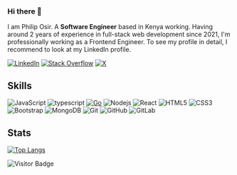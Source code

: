 ### Hi there 👋

I am Philip Osir. 
A **Software Engineer** based in Kenya working. 
Having around 2 years of experience in full-stack web development since 2021, 
I'm professionally working as a Frontend Engineer. To see my profile in detail, I recommend to look at my LinkedIn profile.

[![LinkedIn](https://img.shields.io/badge/linkedin-%230077B5.svg?style=for-the-badge&logo=linkedin&logoColor=white)](https://linkedin.com/in/osir-philip-322b30b7)
[![Stack Overflow](https://img.shields.io/badge/-Stackoverflow-FE7A16?style=for-the-badge&logo=stack-overflow&logoColor=white)](https://stackoverflow.com/users/21933651/osir-philip)
[![X](https://img.shields.io/badge/--000000?style=for-the-badge&logo=x&logoColor=white)](https://twitter.com/Osir_Philip)



## Skills

![JavaScript](https://img.shields.io/badge/-JavaScript-black?style=flat-square&logo=javascript)
![typescript](https://img.shields.io/badge/TypeScript-3178C6?style=flat-square&logo=typescript&logoColor=white)
[![Go](https://img.shields.io/badge/Go-00ADD8?style=flat-square&logo=go&logoColor=white)](https://your-golang-profile-link)
![Nodejs](https://img.shields.io/badge/-Nodejs-black?style=flat-square&logo=Node.js)
![React](https://img.shields.io/badge/-React-black?style=flat-square&logo=react)
![HTML5](https://img.shields.io/badge/-HTML5-E34F26?style=flat-square&logo=html5&logoColor=white)
![CSS3](https://img.shields.io/badge/-CSS3-1572B6?style=flat-square&logo=css3)
![Bootstrap](https://img.shields.io/badge/-Bootstrap-563D7C?style=flat-square&logo=bootstrap)
![MongoDB](https://img.shields.io/badge/-MongoDB-black?style=flat-square&logo=mongodb)
![Git](https://img.shields.io/badge/-Git-black?style=flat-square&logo=git)
![GitHub](https://img.shields.io/badge/-GitHub-181717?style=flat-square&logo=github)
![GitLab](https://img.shields.io/badge/-GitLab-FCA121?style=flat-square&logo=gitlab)
## Stats

[![Top Langs](https://github-readme-stats.vercel.app/api/top-langs/?username=osirosir)](https://github.com/anuraghazra/github-readme-stats)



![Visitor Badge](https://visitor-badge.laobi.icu/badge?page_id=Adeel91.Adeel91)
